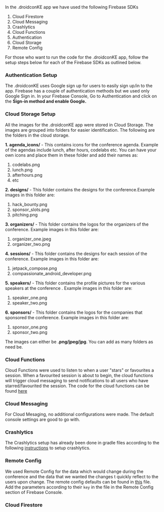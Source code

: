 In the .droidconKE app we have used the following Firebase SDKs
1. Cloud Firestore
2. Cloud Messaging
3. Crashlytics
4. Cloud Functions
5. Authentication
6. Cloud Storage
7. Remote Config

For those who want to run the code for the .droidconKE app, follow the setup steps below for each of the Firebase SDKs as outlined below.

### Authentication Setup

The .droidconKE uses Google sign up for users to easily sign up/in to the app. Firebase has a couple of authentication methods but we used only Google Sign in. In your Firebase Console, Go to Authentication and click on the **Sign-in method and enable Google.**


### Cloud Storage Setup
All the images for the .droidconKE app were stored in Cloud Storage. The images are grouped into folders for easier identification. The following are the folders in the cloud storage.

**1. agenda_icons/** - This contains icons for the conference agenda. Example of the agendas include lunch, after hours, codelabs etc. You can have your own icons and place them in these folder and add their names as:
   1. codelabs.png
   2. lunch.png
   3. afterhours.png
   4. etc
   
**2. designs/** - This folder contains the designs for the conference.Example images in this folder are:
   1. hack_bounty.png
   2. sponsor_slots.png
   3. pitching.png
 
**3. organizers/** - This folder contains the logos for the organizers of the conference. Example images in this folder are:
   1. organizer_one.jpeg
   2. organizer_two.png
   
**4. sessions/** - This folder contains the designs for each session of the conference. Example images in this folder are:
   1. jetpack_compose.png
   2. compassionate_android_developer.png
   
**5. speakers/** - This folder contains the profile pictures for the various speakers at the conference . Example images in this folder are:
   1. speaker_one.png
   2. speaker_two.png
   
**6. sponsors/** - This folder contains the logos for the companies that sponsored the conference. Example images in this folder are: 
   1. sponsor_one.png
   2. sponsor_two.png
   
  The images can either be **.png/jpeg/jpg**. You can add as many folders as need be.
  
### Cloud Functions
  
Cloud Functions were used to listen to when a user "stars" or favourites a session. When a favourited session is about to begin, the cloud functions will trigger cloud messaging to send notifications to all users who have starred/favourited the session. The code for the cloud functions can be found [here](https://github.com/droidconKE/droidconKE/blob/master/functions/index.js)

### Cloud Messaging

For Cloud Mesaging, no additional configurations were made. The default console settings are good to go with.

### Crashlytics

The Crashlytics setup has already been done in gradle files according to the following [instructions](https://firebase.google.com/docs/crashlytics/get-started) to setup crashlytics. 

### Remote Config

We used Remote Config for the data which would change during the conference and the data that we wanted the changes t quickly reflect to the users upon change. The remote config defaults can be found in [this](https://github.com/droidconKE/droidconKE/blob/master/app/src/main/res/xml/remote_config_defaults.xml) file. Add the parameters according to their `key` in the file in the Remote Config section of Firebase Console.

### Cloud Firestore

